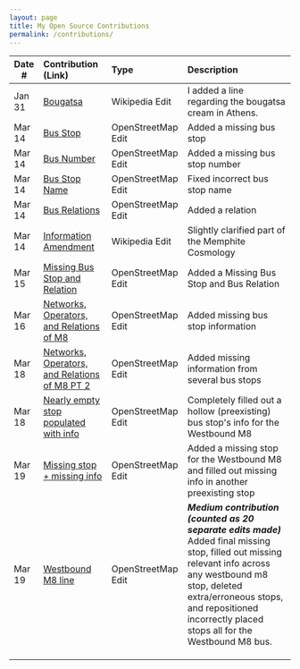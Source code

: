 ```yaml
---
layout: page
title: My Open Source Contributions
permalink: /contributions/
---
```


<!--
Type of the contribution should be "Wikipedia edit", "OpenStreet Map feature", "Documentation", "Course website", "Blog",
"Browser Add-on", etc.

The description should include a brief summary of what you did.

The link should bring us to a public page that shows your contribution. 

Replace the first row with your own contribution. 

-->





| Date #       | Contribution (Link)  | Type  | Description |
|---|:---|:---|:---|
| Jan 31   | [Bougatsa](https://en.wikipedia.org/wiki/Bougatsa#Origin:~:text=Similarly%20to%20Veria%2C%20the%20bougatsa%20cream%20in%20Athens%20is%20sweet%20and%20full%20of%20cream)    | Wikipedia Edit    |   I added a line regarding the bougatsa cream in Athens.    |
|   Mar 14  |  [Bus Stop](https://www.openstreetmap.org/changeset/163596058)   |  OpenStreetMap Edit   | Added a missing bus stop |
|   Mar 14  |  [Bus Number](https://www.openstreetmap.org/changeset/163596143)   | OpenStreetMap Edit    | Added a missing bus stop number |
|   Mar 14  |  [Bus Stop Name](https://www.openstreetmap.org/changeset/163596163)  | OpenStreetMap Edit  | Fixed incorrect bus stop name |
|   Mar 14  |  [Bus Relations](https://www.openstreetmap.org/changeset/163596200)  | OpenStreetMap Edit  | Added a relation |
|   Mar 14  |  [Information Amendment](https://en.wikipedia.org/wiki/Ancient_Egyptian_creation_myths#Memphis:~:text=conceptualized%20all%20of%20existence.%20They%20were%20then)  | Wikipedia Edit   | Slightly clarified part of the Memphite Cosmology   |
| Mar 15   | [Missing Bus Stop and Relation](https://www.openstreetmap.org/changeset/163671073)   | OpenStreetMap Edit   | Added a Missing Bus Stop and Bus Relation  |
| Mar 16   | [Networks, Operators, and Relations of M8](https://www.openstreetmap.org/changeset/163712218)   | OpenStreetMap Edit   | Added missing bus stop information   |
|  Mar 18  | [Networks, Operators, and Relations of M8 PT 2](https://www.openstreetmap.org/changeset/163757510)   | OpenStreetMap Edit   | Added missing information from several bus stops   |
| Mar 18   | [Nearly empty stop populated with info](https://www.openstreetmap.org/changeset/163757622)   |  OpenStreetMap Edit  |  Completely filled out a hollow (preexisting) bus stop's info for the Westbound M8  |
| Mar 19   |  [Missing stop + missing info](https://www.openstreetmap.org/changeset/163821006)  | OpenStreetMap Edit   | Added a missing stop for the Westbound M8 and filled out missing info in another preexisting stop   |
|  Mar 19  | [Westbound M8 line](https://www.openstreetmap.org/changeset/163822488)   | OpenStreetMap Edit |  ***Medium contribution (counted as 20 separate edits made)*** Added final missing stop, filled out missing relevant info across any westbound m8 stop, deleted extra/erroneous stops, and repositioned incorrectly placed stops all for the Westbound M8 bus.  |
|    |    |    |    |
|    |    |    |    |
|    |    |    |    |
